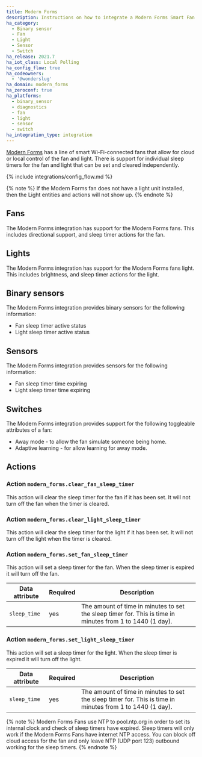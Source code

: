 ```yaml
---
title: Modern Forms
description: Instructions on how to integrate a Modern Forms Smart Fan with Home Assistant.
ha_category:
  - Binary sensor
  - Fan
  - Light
  - Sensor
  - Switch
ha_release: 2021.7
ha_iot_class: Local Polling
ha_config_flow: true
ha_codeowners:
  - '@wonderslug'
ha_domain: modern_forms
ha_zeroconf: true
ha_platforms:
  - binary_sensor
  - diagnostics
  - fan
  - light
  - sensor
  - switch
ha_integration_type: integration
---
```


[Modern Forms](https://modernforms.com/) has a line of smart Wi-Fi-connected fans that allow for cloud or local control of the fan and light. There is support for individual sleep timers for the fan and light that can be set and cleared independently.

{% include integrations/config_flow.md %}

{% note %}
If the Modern Forms fan does not have a light unit installed, then the Light entities and actions will not show up.
{% endnote %}

## Fans

The Modern Forms integration has support for the Modern Forms fans. This includes directional support, and sleep timer actions for the fan.

## Lights

The Modern Forms integration has support for the Modern Forms fans light. This includes brightness, and sleep timer actions for the light.

## Binary sensors

The Modern Forms integration provides binary sensors for the following information:

- Fan sleep timer active status
- Light sleep timer active status

## Sensors

The Modern Forms integration provides sensors for the following information:

- Fan sleep timer time expiring
- Light sleep timer time expiring
  
## Switches

The Modern Forms integration provides support for the following toggleable attributes of a fan:

- Away mode - to allow the fan simulate someone being home.
- Adaptive learning - for allow learning for away mode.

## Actions

### Action `modern_forms.clear_fan_sleep_timer`

This action will clear the sleep timer for the fan if it has been set. It will not turn off the fan when the timer is cleared.

### Action `modern_forms.clear_light_sleep_timer`

This action will clear the sleep timer for the light if it has been set. It will not turn off the light when the timer is cleared.

### Action `modern_forms.set_fan_sleep_timer`

This action will set a sleep timer for the fan. When the sleep timer is expired it will turn off the fan.

| Data attribute | Required | Description                                        |
| ---------------------- | -------- | -------------------------------------------------- |
| `sleep_time`           | yes      | The amount of time in minutes to set the sleep timer for. This is time in minutes from 1 to 1440 (1 day). |

### Action `modern_forms.set_light_sleep_timer`

This action will set a sleep timer for the light. When the sleep timer is expired it will turn off the light.

| Data attribute | Required | Description                                        |
| ---------------------- | -------- | -------------------------------------------------- |
| `sleep_time`           | yes      | The amount of time in minutes to set the sleep timer for. This is time in minutes from 1 to 1440 (1 day).|

{% note %}
Modern Forms Fans use NTP to pool.ntp.org in order to set its internal clock and check of sleep timers have expired. Sleep timers will only work if the Modern Forms Fans have internet NTP access. You can block off cloud access for the fan and only leave NTP (UDP port 123) outbound working for the sleep timers.
{% endnote %}
